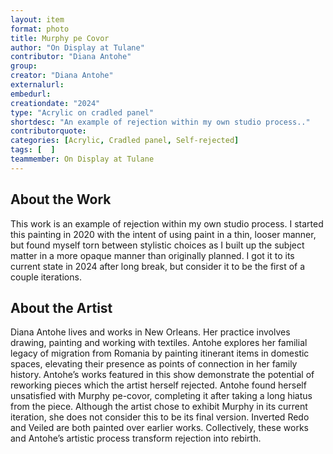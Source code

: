 ```yaml
---
layout: item
format: photo
title: Murphy pe Covor
author: "On Display at Tulane"
contributor: "Diana Antohe"
group: 
creator: "Diana Antohe"
externalurl: 
embedurl: 
creationdate: "2024"
type: "Acrylic on cradled panel"
shortdesc: "An example of rejection within my own studio process.."
contributorquote: 
categories: [Acrylic, Cradled panel, Self-rejected]
tags: [  ]
teammember: On Display at Tulane
---
```


## About the Work

This work is an example of rejection within my own studio process. I started this painting in 2020 with the intent of using paint in a thin, looser manner, but found myself torn between stylistic choices as I built up the subject matter in a more opaque manner than originally planned. I got it to its current state in 2024 after long break, but consider it to be the first of a couple iterations.

## About the Artist

Diana Antohe lives and works in New Orleans. Her practice involves drawing, painting and working with textiles. Antohe explores her familial legacy of migration from Romania by painting itinerant items in domestic spaces, elevating their presence as points of connection in her family history. Antohe’s works featured in this show demonstrate the potential of reworking pieces which the artist herself rejected. Antohe found herself unsatisfied with Murphy pe-covor, completing it after taking a long hiatus from the piece. Although the artist chose to exhibit Murphy in its current iteration, she does not consider this to be its final version. Inverted Redo and Veiled are both painted over earlier works. Collectively, these works and Antohe’s artistic process transform rejection into rebirth.    
